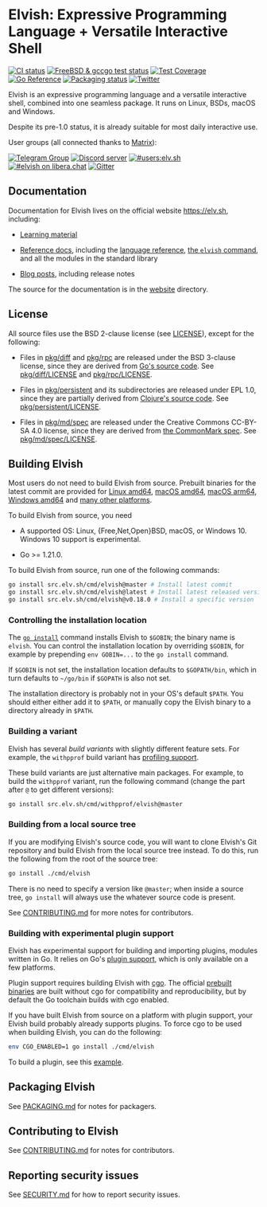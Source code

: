# Elvish: Expressive Programming Language + Versatile Interactive Shell

[![CI status](https://github.com/elves/elvish/workflows/CI/badge.svg)](https://github.com/elves/elvish/actions?query=workflow%3ACI)
[![FreeBSD & gccgo test status](https://img.shields.io/cirrus/github/elves/elvish?logo=Cirrus%20CI&label=CI2)](https://cirrus-ci.com/github/elves/elvish/master)
[![Test Coverage](https://img.shields.io/codecov/c/github/elves/elvish/master.svg?logo=Codecov&label=coverage)](https://app.codecov.io/gh/elves/elvish/tree/master)
[![Go Reference](https://pkg.go.dev/badge/src.elv.sh@master.svg)](https://pkg.go.dev/src.elv.sh@master)
[![Packaging status](https://repology.org/badge/tiny-repos/elvish.svg)](https://repology.org/project/elvish/versions)
[![Twitter](https://img.shields.io/twitter/url/http/shields.io.svg?style=social)](https://twitter.com/ElvishShell)

Elvish is an expressive programming language and a versatile interactive shell,
combined into one seamless package. It runs on Linux, BSDs, macOS and Windows.

Despite its pre-1.0 status, it is already suitable for most daily interactive
use.

User groups (all connected thanks to [Matrix](https://matrix.org)):

[![Telegram Group](https://img.shields.io/badge/telegram-@elvish-blue.svg?logo=telegram)](https://telegram.me/elvish)
[![Discord server](https://img.shields.io/badge/discord-Elvish-blue.svg?logo=discord)](https://discord.gg/jrmuzRBU8D)
[![#users:elv.sh](https://img.shields.io/badge/matrix-%23users:elv.sh-blue.svg?logo=matrix)](https://matrix.to/#/#users:elv.sh)
[![#elvish on libera.chat](https://img.shields.io/badge/libera.chat-%23elvish-blue.svg?logo=liberadotchat)](https://web.libera.chat/#elvish)
[![Gitter](https://img.shields.io/badge/gitter-elves%2Felvish-blue.svg?logo=gitter-white)](https://gitter.im/elves/elvish)

## Documentation

Documentation for Elvish lives on the official website https://elv.sh,
including:

-   [Learning material](https://elv.sh/learn)

-   [Reference docs](https://elv.sh/ref), including the
    [language reference](https://elv.sh/ref/language.html),
    [the `elvish` command](https://elv.sh/ref/command.html), and all the modules
    in the standard library

-   [Blog posts](https://elv.sh/blog), including release notes

The source for the documentation is in the
[website](https://github.com/elves/elvish/tree/master/website) directory.

## License

All source files use the BSD 2-clause license (see [LICENSE](LICENSE)), except
for the following:

-   Files in [pkg/diff](pkg/diff) and [pkg/rpc](pkg/rpc) are released under the
    BSD 3-clause license, since they are derived from
    [Go's source code](https://github.com/golang/go). See
    [pkg/diff/LICENSE](pkg/diff/LICENSE) and [pkg/rpc/LICENSE](pkg/rpc/LICENSE).

-   Files in [pkg/persistent](pkg/persistent) and its subdirectories are
    released under EPL 1.0, since they are partially derived from
    [Clojure's source code](https://github.com/clojure/clojure). See
    [pkg/persistent/LICENSE](pkg/persistent/LICENSE).

-   Files in [pkg/md/spec](pkg/md/spec) are released under the Creative Commons
    CC-BY-SA 4.0 license, since they are derived from
    [the CommonMark spec](https://github.com/commonmark/commonmark-spec). See
    [pkg/md/spec/LICENSE](pkg/md/spec/LICENSE).

## Building Elvish

Most users do not need to build Elvish from source. Prebuilt binaries for the
latest commit are provided for
[Linux amd64](https://dl.elv.sh/linux-amd64/elvish-HEAD.tar.gz),
[macOS amd64](https://dl.elv.sh/darwin-amd64/elvish-HEAD.tar.gz),
[macOS arm64](https://dl.elv.sh/darwin-arm64/elvish-HEAD.tar.gz),
[Windows amd64](https://dl.elv.sh/windows-amd64/elvish-HEAD.zip) and
[many other platforms](https://elv.sh/get).

To build Elvish from source, you need

-   A supported OS: Linux, {Free,Net,Open}BSD, macOS, or Windows 10. Windows 10
    support is experimental.

-   Go >= 1.21.0.

To build Elvish from source, run one of the following commands:

```sh
go install src.elv.sh/cmd/elvish@master # Install latest commit
go install src.elv.sh/cmd/elvish@latest # Install latest released version
go install src.elv.sh/cmd/elvish@v0.18.0 # Install a specific version
```

### Controlling the installation location

The
[`go install`](https://pkg.go.dev/cmd/go#hdr-Compile_and_install_packages_and_dependencies)
command installs Elvish to `$GOBIN`; the binary name is `elvish`. You can
control the installation location by overriding `$GOBIN`, for example by
prepending `env GOBIN=...` to the `go install` command.

If `$GOBIN` is not set, the installation location defaults to `$GOPATH/bin`,
which in turn defaults to `~/go/bin` if `$GOPATH` is also not set.

The installation directory is probably not in your OS's default `$PATH`. You
should either either add it to `$PATH`, or manually copy the Elvish binary to a
directory already in `$PATH`.

### Building a variant

Elvish has several *build variants* with slightly different feature sets. For
example, the `withpprof` build variant has
[profiling support](https://pkg.go.dev/runtime/pprof).

These build variants are just alternative main packages. For example, to build
the `withpprof` variant, run the following command (change the part after `@` to
get different versions):

```sh
go install src.elv.sh/cmd/withpprof/elvish@master
```

### Building from a local source tree

If you are modifying Elvish's source code, you will want to clone Elvish's Git
repository and build Elvish from the local source tree instead. To do this, run
the following from the root of the source tree:

```sh
go install ./cmd/elvish
```

There is no need to specify a version like `@master`; when inside a source tree,
`go install` will always use the whatever source code is present.

See [CONTRIBUTING.md](CONTRIBUTING.md) for more notes for contributors.

### Building with experimental plugin support

Elvish has experimental support for building and importing plugins, modules
written in Go. It relies on Go's [plugin support](https://pkg.go.dev/plugin),
which is only available on a few platforms.

Plugin support requires building Elvish with [cgo](https://pkg.go.dev/cmd/cgo).
The official [prebuilt binaries](https://elv.sh/get) are built without cgo for
compatibility and reproducibility, but by default the Go toolchain builds with
cgo enabled.

If you have built Elvish from source on a platform with plugin support, your
Elvish build probably already supports plugins. To force cgo to be used when
building Elvish, you can do the following:

```sh
env CGO_ENABLED=1 go install ./cmd/elvish
```

To build a plugin, see this [example](https://github.com/elves/sample-plugin).

## Packaging Elvish

See [PACKAGING.md](PACKAGING.md) for notes for packagers.

## Contributing to Elvish

See [CONTRIBUTING.md](CONTRIBUTING.md) for notes for contributors.

## Reporting security issues

See [SECURITY.md](SECURITY.md) for how to report security issues.
